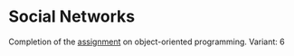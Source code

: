 # Social Networks
Completion of the [assignment](https://github.com/yuradanyliuk/SocialNetworks/blob/master/Assignment.pdf) on object-oriented programming. 
Variant: 6